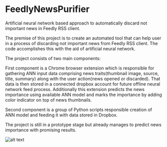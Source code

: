 # FeedlyNewsPurifier

Artificial neural network based approach to automatically discard not important news in Feedly RSS client.

The premise of this project is to create an automated tool that can help user in a process of discarding not important news from Feedly RSS client. The code accomplishes this with the aid of artificial neural network.

The project consists of two main components:

First component is a Chrome browser extension which is responsible for gathering ANN input data comprising news traits(thumbnail image, source, title, summary) along with the user action(news opened or discarded). That data is then stored in a connected dropbox account for future offline neural network feed process.
Additionally this extension predicts the news importance using available ANN model and marks the importance by adding color indicator on top of news thumbnails.

Second component is a group of Python scripts responsible creation of ANN model and feeding it with data stored in Dropbox.

The project is still in a prototype stage but already manages to predict news importance with promising results.

![alt text](https://github.com/kmrepositories/FeedlyNewsPurifier/blob/master/feedlyAI.jpg)

